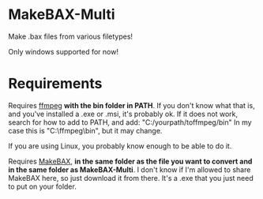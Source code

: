 # MakeBAX-Multi

Make .bax files from various filetypes!

Only windows supported for now!

# Requirements

Requires [ffmpeg](https://www.ffmpeg.org/download.html) **with the bin folder in PATH**. If you don't know what that is, and you've installed a .exe or .msi, it's probably ok. If it does not work, search for how to add to PATH, and add: "C:/yourpath/toffmpeg/bin"
In my case this is "C:\ffmpeg\bin", but it may change.

If you are using Linux, you probably know enough to be able to do it.

Requires [MakeBAX](https://gbatemp.net/threads/release-bax-boot-animations-for-your-3ds.497717/), **in the same folder as the file you want to convert and in the same folder as MakeBAX-Multi**. I don't know if I'm allowed to share MakeBAX here, so just download it from there. It's a .exe that you just need to put on your folder.

